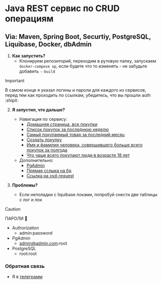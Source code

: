 # Java REST сервис по CRUD операциям
## Via: Maven, Spring Boot, Securtiy, PostgreSQL, Liquibase, Docker, dbAdmin

1. **Как запустить?**
     - Клонируем репозиторий, переходим в рутовую папку, запускаем `docker-compose up`, если будете что то изменять - не забудьте добавить `--build`

> [!IMPORTANT]
> В самом конце я указал логины и пароли для каждого из сервисов, перед тем как проходить по ссылкам, убедитесь, что вы прошли auth :shipit:
       
2. **Я запустил, что дальше?**
     - Навигация по сервису:
       - [Домашняя страница, все покупки](http://localhost:8181/index.html)
       - [Список покупок за последнюю неделю](http://localhost:8181/purchases/weekly/info.html)
       - [Самый покупаемый товар за последний месяц](http://localhost:8181/goods/monthly/best/info.html)
       - [Создать покупку](http://localhost:8181/purchases/create/info.html)
       - [Имя и фамилия человека, совершившего больше всего покупок за полгода](http://localhost:8181/clients/halfyearly/best/info.html)
       - [Что чаще всего покупают люди в возрасте 18 лет](http://localhost:8181/goods/eighteen/best/info.html)
     - Дополнительно:
       -  [PgAdmin](http://localhost:5050)
       -  [Прямая сслыка на бд](http://localhost:15432/shop_db)
       -  [Ссылка на xsd-request](https://github.com/DenisBak/shop/blob/main/request.xsd)

3. **Проблемы?**
   - Если неполадки с liquibase локами, попробуй снести две таблицы с лог и лок

> [!CAUTION]
> ПАРОЛИ 🔐
> - Authorization
>   - admin:password
> - PgAdmin
>   - admin@admin.com:root
> - PostgreSQL
>   - root:root

### Обратная связь
- Я в [телеграмм](https://t.me/leshiycc)

